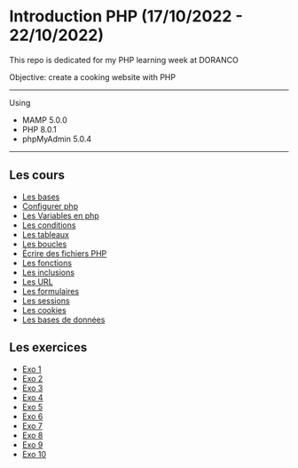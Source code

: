 # Introduction PHP (17/10/2022 - 22/10/2022)

This repo is dedicated for my PHP learning week at DORANCO

Objective: create a cooking website with PHP

---

Using

- MAMP 5.0.0
- PHP 8.0.1
- phpMyAdmin 5.0.4

---

## Les cours

- [Les bases](./cours/les-bases.php)
- [Configurer php](./cours/php-configuration.php)
- [Les Variables en php](./cours/les-variables.php)
- [Les conditions](./cours/les-conditions.php)
- [Les tableaux](./cours/les-tableaux.php)
- [Les boucles](./cours/les-boucles.php)
- [Écrire des fichiers PHP](./cours/php-file.php)
- [Les fonctions](./cours/les-fonctions.php)
- [Les inclusions](./cours/les-inclusions.php)
- [Les URL](./cours/les-urls.php)
- [Les formulaires](./cours/les-formulaires.php)
- [Les sessions](./cours/les-sessions.php)
- [Les cookies](./cours/les-cookies.php)
- [Les bases de données](./cours/les-bases-de-donnees.php)

## Les exercices

- [Exo 1](./exercices/exercice1.php)
- [Exo 2](./exercices/exercice2.php)
- [Exo 3](./exercices/exercice3.php)
- [Exo 4](./exercices/exercice4.php)
- [Exo 5](./exercices/exercice5.php)
- [Exo 6](./exercices/exercice6.php)
- [Exo 7](./exercices/exercice7.php)
- [Exo 8](./exercices/exercice8.php)
- [Exo 9](./exercices/exercice9.php)
- [Exo 10](./exercices/exercice10.md)

